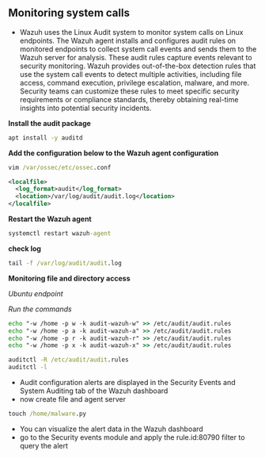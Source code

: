 ## Monitoring system calls

* Wazuh uses the Linux Audit system to monitor system calls on Linux endpoints. The Wazuh agent installs and configures audit rules on monitored endpoints to collect system call events and sends them to the Wazuh server for analysis. These audit rules capture events relevant to security monitoring. Wazuh provides out-of-the-box detection rules that use the system call events to detect multiple activities, including file access, command execution, privilege escalation, malware, and more. Security teams can customize these rules to meet specific security requirements or compliance standards, thereby obtaining real-time insights into potential security incidents.

**Install the audit package**

```cmd
apt install -y auditd
```

**Add the configuration below to the Wazuh agent configuration**

```cmd
vim /var/ossec/etc/ossec.conf
```
```xml
<localfile>
  <log_format>audit</log_format>
  <location>/var/log/audit/audit.log</location>
</localfile>
```

**Restart the Wazuh agent**

```cmd
systemctl restart wazuh-agent
```

**check log**

```cmd
tail -f /var/log/audit/audit.log
```

**Monitoring file and directory access**

_Ubuntu endpoint_

_Run the commands_

```cmd
echo "-w /home -p w -k audit-wazuh-w" >> /etc/audit/audit.rules
echo "-w /home -p a -k audit-wazuh-a" >> /etc/audit/audit.rules
echo "-w /home -p r -k audit-wazuh-r" >> /etc/audit/audit.rules
echo "-w /home -p x -k audit-wazuh-x" >> /etc/audit/audit.rules
```
```cmd
auditctl -R /etc/audit/audit.rules
auditctl -l
```
* Audit configuration alerts are displayed in the Security Events and System Auditing tab of the Wazuh dashboard
* now create file and agent server

```cmd
touch /home/malware.py
```
* You can visualize the alert data in the Wazuh dashboard
* go to the Security events module and apply the rule.id:80790 filter to query the alert


